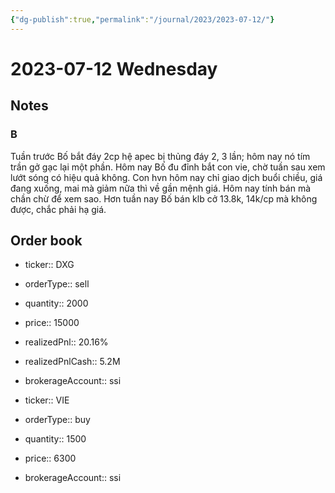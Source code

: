 ```yaml
---
{"dg-publish":true,"permalink":"/journal/2023/2023-07-12/"}
---
```


# 2023-07-12 Wednesday

## Notes

### B

Tuần trước Bố bắt đáy 2cp hệ apec bị thủng đáy 2, 3 lần; hôm nay nó tím trần gở gạc lại một phần.
Hôm nay Bố đu đỉnh bắt con vie, chờ tuần sau xem lướt sóng có hiệu quả không.
Con hvn hôm nay chỉ giao dịch buổi chiều, giá đang xuống, mai mà giảm nữa thì về gần mệnh giá. Hôm nay tính bán mà chần chừ để xem sao.
Hơn tuần nay Bố bán klb cở 13.8k, 14k/cp mà không được, chắc phải hạ giá.

## Order book

- ticker:: DXG
- orderType:: sell
- quantity:: 2000
- price:: 15000
- realizedPnl:: 20.16%
- realizedPnlCash:: 5.2M
- brokerageAccount:: ssi

- ticker:: VIE
- orderType:: buy
- quantity:: 1500
- price:: 6300 
- brokerageAccount:: ssi
